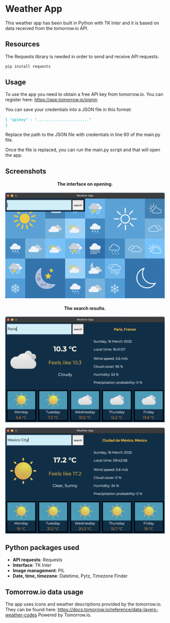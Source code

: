 # Weather App

This weather app has been built in Python with TK Inter and it is based on data received from the tomorrow.io API.

## Resources

The Requests library is needed in order to send and receive API requests.

```bash
pip install requests
```

## Usage

To use the app you need to obtain a free API key from tomorrow.io. You can register here:
https://app.tomorrow.io/signin

You can save your credentials into a JSON file in this format:

<code style="color : #00acc1">{ "apikey" : "......................." }</code>

Replace the path to the JSON file with credentials in line 60 of the main.py file.

Once the file is replaced, you can run the main.py script and that will open the app.

## Screenshots

<h4 align="center">The interface on opening.</h4>
<p align="center">
  <img src="https://raw.githubusercontent.com/xKatyJane/Weather_app/main/Screenshots/Main_menu.png" width="650">
</p>

<h4 align="center">The search results.</h4>
<p align="center">
  <img src="https://raw.githubusercontent.com/xKatyJane/Weather_app/main/Screenshots/Search_result_1.png" width="650">
</p>

<p align="center">
  <img src="https://raw.githubusercontent.com/xKatyJane/Weather_app/main/Screenshots/Search_result_2.png" width="650">
</p>

## Python packages used

- **API requests**: Requests
- **Interface**: TK Inter
- **Image management**: PIL
- **Date, time, timezone**: Datetime, Pytz, Timezone Finder

## Tomorrow.io data usage

The app uses icons and weather descriptions provided by the tomorrow.io. They can be found here:
https://docs.tomorrow.io/reference/data-layers-weather-codes
Powered by Tomorrow.io.
